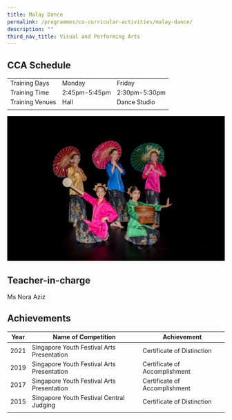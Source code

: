 ```yaml
---
title: Malay Dance
permalink: /programmes/co-curricular-activities/malay-dance/
description: ""
third_nav_title: Visual and Performing Arts
---
```

CCA Schedule
------------

| | | |
| --- | --- | --- | 
| Training Days | Monday | Friday |  
| Training Time | 2:45pm-5:45pm | 2:30pm-5:30pm |  
| Training Venues | Hall | Dance Studio |  
| | | |
  
![](/images/malaydance12023.jpg)  

Teacher-in-charge
------------------

Ms Nora Aziz

Achievements
------------

| Year | Name of Competition | Achievement |
| --- | --- | --- |
| 2021 | Singapore Youth Festival Arts Presentation | Certificate of Distinction |
| 2019 | Singapore Youth Festival Arts Presentation | Certificate of Accomplishment |
| 2017 | Singapore Youth Festival Arts Presentation | Certificate of Accomplishment |
| 2015 | Singapore Youth Festival Central Judging | Certificate of Distinction |
| | | |